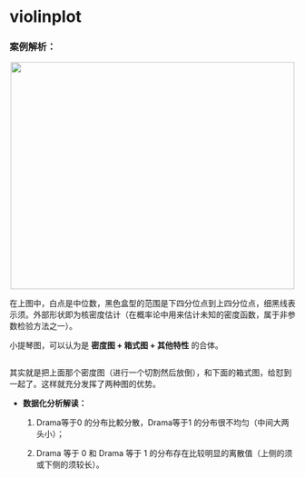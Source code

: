 # violinplot


### 案例解析：

<div align=center> <img width='500' height='400' src=''/></div>

在上图中，白点是中位数，黑色盒型的范围是下四分位点到上四分位点，细黑线表示须。外部形状即为核密度估计（在概率论中用来估计未知的密度函数，属于非参数检验方法之一）。


小提琴图，可以认为是 __密度图 + 箱式图 + 其他特性__ 的合体。

<div align=center> <img src=''/></div>



其实就是把上面那个密度图（进行一个切割然后放倒），和下面的箱式图，给怼到一起了。这样就充分发挥了两种图的优势。


*   __数据化分析解读：__

    1. Drama等于0 的分布比較分散，Drama等于1 的分布很不均匀（中间大两头小）；

    2. Drama 等于 0 和 Drama 等于 1 的分布存在比较明显的离散值（上侧的须或下侧的须较长）。